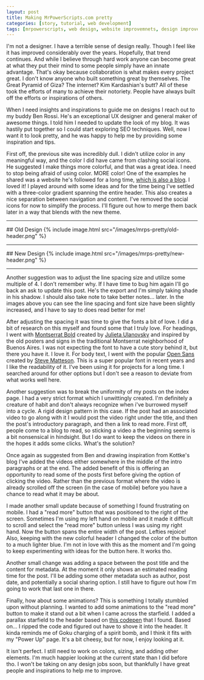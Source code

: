 ```yaml
---
layout: post
title: Making MrPowerScripts.com pretty
categories: [story, tutorial, web development]
tags: [mrpowerscripts, web design, website improvemnets, design improvements. making mrepowerscripts.com pretty ]
---
```


I'm not a designer. I have a terrible sense of design really. Though I feel like it has improved considerably over the years. Hopefully, that trend continues. And while I believe through hard work anyone can become great at what they put their mind to some people simply have an innate advantage. That's okay because collaboration is what makes every project great. I don't know anyone who built something great by themselves. The Great Pyramid of Giza?  The internet? Kim Kardashian's butt? All of these took the efforts of many to achieve their notoriety. People have always built off the efforts or inspirations of others.

When I need insights and inspirations to guide me on designs I reach out to my buddy Ben Rossi. He's an exceptional UX designer and general maker of awesome things. I told him I needed to update the look of my blog. It was hastily put together so I could start exploring SEO techniques. Well, now I want it to look pretty, and he was happy to help me by providing some inspiration and tips.

First off, the previous site was incredibly dull. I didn't utilize color in any meaningful way, and the color I did have came from clashing social icons. He suggested I make things more colorful, and that was a great idea. I need to stop being afraid of using color. MORE color! One of the examples he shared was a website he's followed for a long time, [which is also a blog](https://kottke.org/). I loved it! I played around with some ideas and for the time being I've settled with a three-color gradient spanning the entire header. This also creates a nice separation between navigation and content. I've removed the social icons for now to simplify the process. I'll figure out how to merge them back later in a way that blends with the new theme.

<hr>
## Old Design
{% include image.html src="/images/mrps-pretty/old-header.png" %}

<hr>
## New Design
{% include image.html src="/images/mrps-pretty/new-header.png" %}
<hr>

Another suggestion was to adjust the line spacing size and utilize some multiple of 4. I don't remember why. If I have time to bug him again I'll go back an ask to update this post. He's the export and I'm simply taking shade in his shadow. I should also take note to take better notes... later. In the images above you can see the line spacing and font size have been slightly increased, and I have to say to does read better for me!

After adjusting the spacing it was time to give the fonts a bit of love. I did a bit of research on this myself and found some that I truly love. For headings, I went with [Montserrat Bold](https://fonts.google.com/specimen/Montserrat) created by [Julieta Ulanovsky](https://github.com/JulietaUla/Montserrat) and inspired by the old posters and signs in the traditional Montserrat neighborhood of Buenos Aires. I was not expecting the font to have a cute story behind it, but there you have it. I love it. For body text, I went with the popular [Open Sans](https://fonts.google.com/specimen/Open+Sans) created by [Steve Matteson](https://twitter.com/@SteveMatteson1). This is a super popular font in recent years and I like the readability of it. I've been using it for projects for a long time. I searched around for other options but I don't see a reason to deviate from what works well here.

Another suggestion was to break the uniformity of my posts on the index page. I had a very strict format which I unwittingly created. I'm definitely a creature of habit and don't always recognize when i've burrowed myself into a cycle. A rigid design pattern in this case. If the post had an associated video to go along with it I would post the video right under the title, and then the post's introductory paragraph, and then a link to read more. First off, people come to a blog to read, so sticking a video a the beginning seems is a bit nonsensical in hindsight. But I do want to keep the videos on there in the hopes it adds some clicks. What's the solution?

Once again as suggested from Ben and drawing inspiration from Kottke's blog I've added the videos either somewhere in the middle of the intro paragraphs or at the end. The added benefit of this is offering an opportunity to read some of the posts first before giving the option of clicking the video. Rather than the previous format where the video is already scrolled off the screen (in the case of mobile) before you have a chance to read what it may be about.

I made another small update because of something I found frustrating on mobile. I had a "read more" button that was positioned to the right of the screen. Sometimes I'm using my left hand on mobile and it made it difficult to scroll and select the "read more" button unless I was using my right hand. Now the button spans the entire width of the post. Lefties rejoice! Also, keeping with the new colorful header I changed the color of the button to a much lighter blue. I'm not in love with this as the moment and I'm going to keep experimenting with ideas for the button here. It works tho.

Another small change was adding a space between the post title and the content for metadata. At the moment it only shows an estimated reading time for the post. I'll be adding some other metadata such as author, post date, and potentially a social sharing option. I still have to figure out how I'm going to work that last one in there.

Finally, how about some animations?  This is something I totally stumbled upon without planning. I wanted to add some animations to the "read more" button to make it stand out a bit when I came across the starfield.  I added a parallax starfield to the header based on [this codepen](https://codepen.io/saransh/pen/BKJun) that I found. Based on... I ripped the code and figured out have to shove it into the header. It kinda reminds me of Goku charging of a spirit bomb, and I think it fits with my "Power Up" page. It's a bit cheesy, but for now, I enjoy looking at it.

It isn't perfect. I still need to work on colors, sizing, and adding other elements. I'm much happier looking at the current state than I did before tho. I won't be taking on any design jobs soon, but thankfully I have great people and inspirations to help me to improve.
